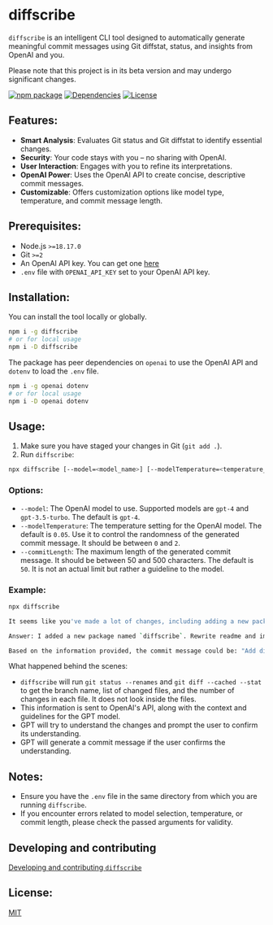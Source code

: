 # diffscribe

`diffscribe` is an intelligent CLI tool designed to automatically generate meaningful commit messages using Git diffstat, status, and insights from OpenAI and you.

Please note that this project is in its beta version and may undergo significant changes.

[![npm package](https://img.shields.io/npm/v/diffscribe/latest.svg)](https://www.npmjs.com/package/diffscribe)
[![Dependencies](https://img.shields.io/npm/dm/diffscribe)](https://www.npmjs.com/package/diffscribe)
[![License](https://img.shields.io/npm/l/express.svg)](https://github.com/caching-tools/next-shared-cache/blob/canary/packages/diffscribe/LICENSE)

## Features:

- **Smart Analysis**: Evaluates Git status and Git diffstat to identify essential changes.
- **Security**: Your code stays with you – no sharing with OpenAI.
- **User Interaction**: Engages with you to refine its interpretations.
- **OpenAI Power**: Uses the OpenAI API to create concise, descriptive commit messages.
- **Customizable**: Offers customization options like model type, temperature, and commit message length.

## Prerequisites:

- Node.js `>=18.17.0`
- Git `>=2`
- An OpenAI API key. You can get one [here](https://platform.openai.com/account/api-keys)
- `.env` file with `OPENAI_API_KEY` set to your OpenAI API key.

## Installation:

You can install the tool locally or globally.

```bash
npm i -g diffscribe
# or for local usage
npm i -D diffscribe
```

The package has peer dependencies on `openai` to use the OpenAI API and `dotenv` to load the `.env` file.

```bash
npm i -g openai dotenv
# or for local usage
npm i -D openai dotenv
```

## Usage:

1. Make sure you have staged your changes in Git (`git add .`).
2. Run `diffscribe`:

```bash
npx diffscribe [--model=<model_name>] [--modelTemperature=<temperature_value>] [--commitLength=<length>]
```

### Options:

- `--model`: The OpenAI model to use. Supported models are `gpt-4` and `gpt-3.5-turbo`. The default is `gpt-4`.
- `--modelTemperature`: The temperature setting for the OpenAI model. The default is `0.05`. Use it to control the randomness of the generated commit message. It should be between `0` and `2`.
- `--commitLength`: The maximum length of the generated commit message. It should be between 50 and 500 characters. The default is `50`. It is not an actual limit but rather a guideline to the model.

### Example:

```bash
npx diffscribe

It seems like you've made a lot of changes, including adding a new package 'diffscribe', modifying several package.json files, and updating documentation. Could you please clarify what you're trying to achieve with this commit?

Answer: I added a new package named `diffscribe`. Rewrite readme and improve documentation for all public packages. Rewrite TSDoc in `@neshca/json-replacer-reviver` package

Based on the information provided, the commit message could be: "Add diffscribe package and improve documentation".
```

What happened behind the scenes:

- `diffscribe` will run `git status --renames` and `git diff --cached --stat` to get the branch name, list of changed files, and the number of changes in each file. It does not look inside the files.
- This information is sent to OpenAI's API, along with the context and guidelines for the GPT model.
- GPT will try to understand the changes and prompt the user to confirm its understanding.
- GPT will generate a commit message if the user confirms the understanding.

## Notes:

- Ensure you have the `.env` file in the same directory from which you are running `diffscribe`.
- If you encounter errors related to model selection, temperature, or commit length, please check the passed arguments for validity.

## Developing and contributing

[Developing and contributing `diffscribe`](../../docs/contributing/diffscribe.md)

## License:

[MIT](./LICENSE)
